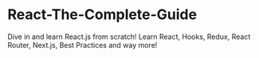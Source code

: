 # React-The-Complete-Guide
Dive in and learn React.js from scratch! Learn React, Hooks, Redux, React Router, Next.js, Best Practices and way more!
